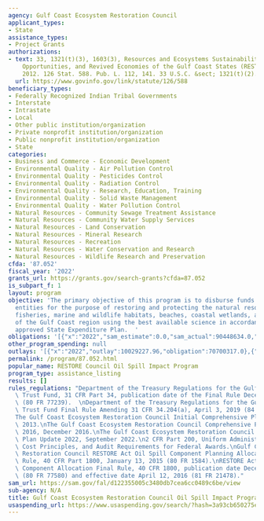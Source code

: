 ```yaml
---
agency: Gulf Coast Ecosystem Restoration Council
applicant_types:
- State
assistance_types:
- Project Grants
authorizations:
- text: 33, 1321(t)(3), 1603(3), Resources and Ecosystems Sustainability, Tourist
    Opportunities, and Revived Economies of the Gulf Coast States (RESTORE) Act of
    2012. 126 Stat. 588. Pub. L. 112, 141. 33 U.S.C. &sect; 1321(t)(2).
  url: https://www.govinfo.gov/link/statute/126/588
beneficiary_types:
- Federally Recognized Indian Tribal Governments
- Interstate
- Intrastate
- Local
- Other public institution/organization
- Private nonprofit institution/organization
- Public nonprofit institution/organization
- State
categories:
- Business and Commerce - Economic Development
- Environmental Quality - Air Pollution Control
- Environmental Quality - Pesticides Control
- Environmental Quality - Radiation Control
- Environmental Quality - Research, Education, Training
- Environmental Quality - Solid Waste Management
- Environmental Quality - Water Pollution Control
- Natural Resources - Community Sewage Treatment Assistance
- Natural Resources - Community Water Supply Services
- Natural Resources - Land Conservation
- Natural Resources - Mineral Research
- Natural Resources - Recreation
- Natural Resources - Water Conservation and Research
- Natural Resources - Wildlife Research and Preservation
cfda: '87.052'
fiscal_year: '2022'
grants_url: https://grants.gov/search-grants?cfda=87.052
is_subpart_f: 1
layout: program
objective: 'The primary objective of this program is to disburse funds to eligible
  entities for the purpose of restoring and protecting the natural resources, ecosystems,
  fisheries, marine and wildlife habitats, beaches, coastal wetlands, and economy
  of the Gulf Coast region using the best available science in accordance with an
  approved State Expenditure Plan.  '
obligations: '[{"x":"2022","sam_estimate":0.0,"sam_actual":90448634.0,"usa_spending_actual":85189708.0},{"x":"2023","sam_estimate":227897431.0,"sam_actual":0.0,"usa_spending_actual":215190238.21},{"x":"2024","sam_estimate":175000000.0,"sam_actual":0.0,"usa_spending_actual":71193400.85}]'
other_program_spending: null
outlays: '[{"x":"2022","outlay":10029227.96,"obligation":70700317.0},{"x":"2023","outlay":773478.99,"obligation":15822319.0},{"x":"2024","outlay":27523.68,"obligation":38408225.0}]'
permalink: /program/87.052.html
popular_name: RESTORE Council Oil Spill Impact Program
program_type: assistance_listing
results: []
rules_regulations: "Department of the Treasury Regulations for the Gulf Coast Restoration\
  \ Trust Fund, 31 CFR Part 34, publication date of the Final Rule December 14, 2015\
  \ (80 FR 77239).  \nDepartment of the Treasury Regulations for the Gulf Coast Restoration\
  \ Trust Fund Final Rule Amending 31 CFR 34.204(a), April 3, 2019 (84 FR 12929).\n\
  The Gulf Coast Ecosystem Restoration Council Initial Comprehensive Plan, August\
  \ 2013.\nThe Gulf Coast Ecosystem Restoration Council Comprehensive Plan Update\
  \ 2016, December 2016.\nThe Gulf Coast Ecosystem Restoration Council Comprehensive\
  \ Plan Update 2022, September 2022.\n2 CFR Part 200, Uniform Administrative Requirements,\
  \ Cost Principles, and Audit Requirements for Federal Awards.\nGulf Coast Ecosystem\
  \ Restoration Council RESTORE Act Oil Spill Component Planning Allocation Final\
  \ Rule, 40 CFR Part 1800, January 13, 2015 (80 FR 1584).\nRESTORE Act Spill Impact\
  \ Component Allocation Final Rule, 40 CFR 1800, publication date December 15, 2015\
  \ (80 FR 77580) and effective date April 12, 2016 (81 FR 21478)."
sam_url: https://sam.gov/fal/d122355005c3480db7cea6cc0489c6be/view
sub-agency: N/A
title: Gulf Coast Ecosystem Restoration Council Oil Spill Impact Program
usaspending_url: https://www.usaspending.gov/search/?hash=3a93cb650275ef6e6236838e82a8fd73
---
```

